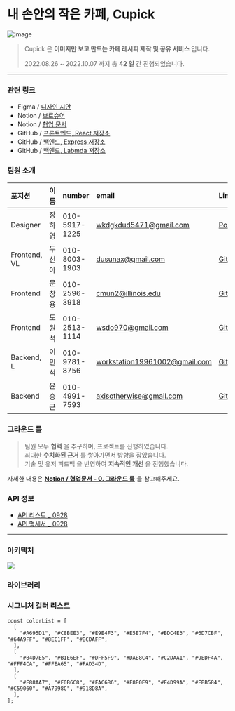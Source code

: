 # 내 손안의 작은 카페, Cupick

![image](https://user-images.githubusercontent.com/86306802/193551464-d254e52a-dc45-46a0-a991-7d0475ce5b00.png)

> Cupick 은 **이미지만 보고 만드는 카페 레시피 제작 및 공유 서비스** 입니다. <br>
> 
> 2022.08.26 ~ 2022.10.07 까지 총 **42 일** 간 진행되었습니다.

---

### 관련 링크

- Figma / [디자인 시안](https://www.figma.com/file/H0DTlyM8k8HP1fqgrmKlwR/Cupick?node-id=868%3A1196)
- Notion / [브로슈어](https://www.notion.so/24545255734e48d487e3b55da356dc4e)
- Notion / [협업 문서](https://www.notion.so/73c1cc9c739a481fa92192ba7676811f)
- GitHub / [프론트엔드, React 저장소](https://github.com/cupicks/cupicks-fe)
- GitHub / [백엔드, Express 저장소](https://github.com/cupicks/cupicks-be)
- GitHub / [백엔드, Labmda 저장소](https://github.com/cupicks/cupicks-be-lambda)

### 팀원 소개

| 포지션 | 이름 | number | email | Link |
| :---- | :---- | :---- | :---- | :---- |
| Designer | 장하영 | 010-5917-1225 | wkdgkdud5471@gmail.com | [Portfolio](http://hayoungjang.woobi.co.kr) |
| Frontend, VL | 두선아 | 010-8003-1903 | dusunax@gmail.com | [GitHub](https://github.com/dusunax) |
| Frontend | 문창용 | 010-2596-3918 | cmun2@illinois.edu | [GitHub](https://github.com/cmun2) |
| Frontend | 도원석 | 010-2513-1114 | wsdo970@gmail.com | [GitHub](https://github.com/wonseok-do) |
| Backend, L | 이민석 | 010-9781-8756 | workstation19961002@gmail.com | [GitHub](https://github.com/unchaptered) |
| Backend | 윤승근 | 010-4991-7593 | axisotherwise@gmail.com | [GitHub](https://github.com/axisotherwise) |

### 그라운드 룰

> 팀원 모두 **협력** 을 추구하며, 프로젝트를 진행하였습니다. <br>
> 최대한 **수치화된 근거** 를 쌓아가면서 방향을 잡았습니다. <br>
> 기술 및 유저 피드백 을 반영하여 **지속적인 개선** 을 진행했습니다. <br>

자세한 내용은 **[Notion / 협업문서 - 0. 그라운드 룰](https://www.notion.so/73c1cc9c739a481fa92192ba7676811f#097bfb6e437048f3b510ce7827bff6c4)** 을 참고해주세요.

### API 정보

- [API 리스트 _ 0928](https://www.notion.so/API-_-0928-158b92d9cf6e4601b4c0b04c22513cbb)
- [API 명세서 _ 0928](https://www.notion.so/API-_-0928-ce1db36c2fa7491f8fec700be56cc45f)

---

### 아키텍처

<image src="https://user-images.githubusercontent.com/86306802/193556455-15aa6cc8-58e5-4825-9740-4f338a51aa0f.png" />

### 라이브러리



### 시그니처 컬러 리스트

```
const colorList = [
  [
    "#A695D1", "#C8BEE3", "#E9E4F3", "#E5E7F4", "#BDC4E3", "#6D7CBF", "#64A9FF", "#8EC1FF", "#BCDAFF",
  ],
  [
    "#84D7E5", "#B1E6EF", "#DFF5F9", "#DAE8C4", "#C2DAA1", "#9EDF4A", "#FFF4CA", "#FFEA65", "#FAD34D",
  ],
  [
    "#E88AA7", "#F0B6C8", "#FAC6B6", "#F8E0E9", "#F4D99A", "#EBB584", "#C59060", "#A7998C", "#918D8A",
  ],
];
```

